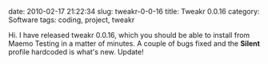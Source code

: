 date: 2010-02-17 21:22:34
slug: tweakr-0-0-16
title: Tweakr 0.0.16
category: Software
tags: coding, project, tweakr

Hi. I have released tweakr 0.0.16, which you should be able to install from
Maemo Testing in a matter of minutes. A couple of bugs fixed and the **Silent**
profile hardcoded is what's new. Update!
